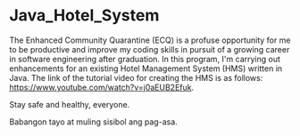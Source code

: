 # Java_Hotel_System
The Enhanced Community Quarantine (ECQ) is a profuse opportunity for me to be productive and improve my coding skills in pursuit of a growing career in software engineering after graduation. In this program, I'm carrying out enhancements for an existing Hotel Management System (HMS) written in Java. The link of the tutorial video for creating the HMS is as follows: https://www.youtube.com/watch?v=j0aEUB2Efuk.

Stay safe and healthy, everyone.

Babangon tayo at muling sisibol ang pag-asa.
